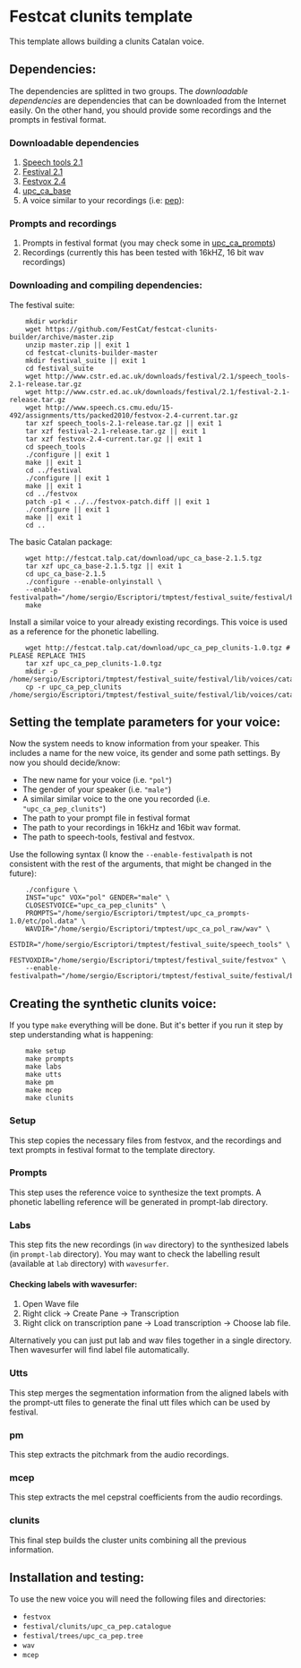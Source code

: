 # Festcat clunits template

This template allows building a clunits Catalan voice.

## Dependencies:

The dependencies are splitted in two groups. The *downloadable dependencies*
are dependencies that can be downloaded from the Internet easily. On the other
hand, you should provide some recordings and the prompts in festival format.

### Downloadable dependencies

1. [Speech tools 2.1](http://www.cstr.ed.ac.uk/downloads/festival/2.1/speech_tools-2.1-release.tar.gz)
2. [Festival 2.1](http://www.cstr.ed.ac.uk/downloads/festival/2.1/festival-2.1-release.tar.gz)
3. [Festvox 2.4](http://www.speech.cs.cmu.edu/15-492/assignments/tts/packed2010/festvox-2.4-current.tar.gz)
4. [upc_ca_base](http://festcat.talp.cat/download/upc_ca_base-2.1.5.tgz)
5. A voice similar to your recordings (i.e: [pep](http://festcat.talp.cat/download/upc_ca_pep_clunits-1.0.tgz)):

### Prompts and recordings

1. Prompts in festival format (you may check some 
   in [upc_ca_prompts](http://festcat.talp.cat/download/data/upc_ca_prompts-1.0.tar.bz2))
2. Recordings (currently this has been tested with 16kHZ, 16 bit wav recordings)


### Downloading and compiling dependencies:

The festival suite:

        mkdir workdir
        wget https://github.com/FestCat/festcat-clunits-builder/archive/master.zip
        unzip master.zip || exit 1
        cd festcat-clunits-builder-master
        mkdir festival_suite || exit 1
        cd festival_suite
        wget http://www.cstr.ed.ac.uk/downloads/festival/2.1/speech_tools-2.1-release.tar.gz
        wget http://www.cstr.ed.ac.uk/downloads/festival/2.1/festival-2.1-release.tar.gz
        wget http://www.speech.cs.cmu.edu/15-492/assignments/tts/packed2010/festvox-2.4-current.tar.gz
        tar xzf speech_tools-2.1-release.tar.gz || exit 1
        tar xzf festival-2.1-release.tar.gz || exit 1
        tar xzf festvox-2.4-current.tar.gz || exit 1
        cd speech_tools
        ./configure || exit 1
        make || exit 1
        cd ../festival
        ./configure || exit 1
        make || exit 1
        cd ../festvox
        patch -p1 < ../../festvox-patch.diff || exit 1
        ./configure || exit 1
        make || exit 1
        cd ..

The basic Catalan package:

        wget http://festcat.talp.cat/download/upc_ca_base-2.1.5.tgz
        tar xzf upc_ca_base-2.1.5.tgz || exit 1
        cd upc_ca_base-2.1.5
        ./configure --enable-onlyinstall \
        --enable-festivalpath="/home/sergio/Escriptori/tmptest/festival_suite/festival/bin" 
        make

Install a similar voice to your already existing recordings. This voice is used as a reference
for the phonetic labelling.

        wget http://festcat.talp.cat/download/upc_ca_pep_clunits-1.0.tgz # PLEASE REPLACE THIS
        tar xzf upc_ca_pep_clunits-1.0.tgz
        mkdir -p /home/sergio/Escriptori/tmptest/festival_suite/festival/lib/voices/catalan
        cp -r upc_ca_pep_clunits /home/sergio/Escriptori/tmptest/festival_suite/festival/lib/voices/catalan/

## Setting the template parameters for your voice:

Now the system needs to know information from your speaker. 
This includes a name for the new voice, its gender and some path settings.
By now you should decide/know:

  - The new name for your voice (i.e. `"pol"`)
  - The gender of your speaker (i.e. `"male"`)
  - A similar similar voice to the one you recorded (i.e. `"upc_ca_pep_clunits"`)
  - The path to your prompt file in festival format
  - The path to your recordings in 16kHz and 16bit wav format.
  - The path to speech-tools, festival and festvox.

Use the following syntax (I know the `--enable-festivalpath` is not 
consistent with the rest of the arguments, that might be changed in the future):

        ./configure \
        INST="upc" VOX="pol" GENDER="male" \
        CLOSESTVOICE="upc_ca_pep_clunits" \
        PROMPTS="/home/sergio/Escriptori/tmptest/upc_ca_prompts-1.0/etc/pol.data" \
        WAVDIR="/home/sergio/Escriptori/tmptest/upc_ca_pol_raw/wav" \
        ESTDIR="/home/sergio/Escriptori/tmptest/festival_suite/speech_tools" \
        FESTVOXDIR="/home/sergio/Escriptori/tmptest/festival_suite/festvox" \
        --enable-festivalpath="/home/sergio/Escriptori/tmptest/festival_suite/festival/bin"

## Creating the synthetic clunits voice:

If you type `make` everything will be done. But it's better if you run it 
step by step understanding what is happening:

        make setup 
        make prompts
        make labs
        make utts
        make pm
        make mcep
        make clunits

### Setup

This step copies the necessary files from festvox, and the recordings 
and text prompts in festival format to the template directory.

### Prompts

This step uses the reference voice to synthesize the text prompts.
A phonetic labelling reference will be generated in prompt-lab directory.

### Labs

This step fits the new recordings (in `wav` directory) to the synthesized 
labels (in `prompt-lab` directory).
You may want to check the labelling result (available at `lab` directory) 
with `wavesurfer`.

#### Checking labels with wavesurfer:

1. Open Wave file
2. Right click -> Create Pane -> Transcription
3. Right click on transcription pane -> Load transcription -> Choose lab
file.

Alternatively you can just put lab and wav files together in a single
directory. Then wavesurfer will find label file automatically.

### Utts

This step merges the segmentation information from the aligned labels 
with the prompt-utt files to generate the final utt files which can be used
by festival.

### pm

This step extracts the pitchmark from the audio recordings.

### mcep

This step extracts the mel cepstral coefficients from the audio recordings.

### clunits

This final step builds the cluster units combining all the previous information.

## Installation and testing:

To use the new voice you will need the following files and directories:

  - `festvox`
  - `festival/clunits/upc_ca_pep.catalogue`
  - `festival/trees/upc_ca_pep.tree`
  - `wav`
  - `mcep`

